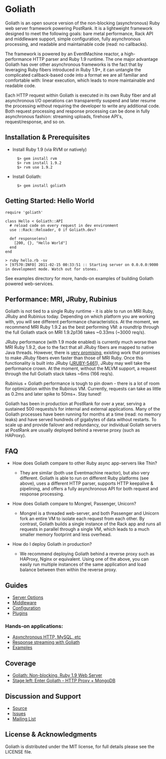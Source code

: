 # Goliath

Goliath is an open source version of the non-blocking (asynchronous) Ruby web server framework powering PostRank. It is a lightweight framework designed to meet the following goals: bare metal performance, Rack API and middleware support, simple configuration, fully asynchronous processing, and readable and maintainable code (read: no callbacks).

The framework is powered by an EventMachine reactor, a high-performance HTTP parser and Ruby 1.9 runtime. The one major advantage Goliath has over other asynchronous frameworks is the fact that by leveraging Ruby fibers introduced in Ruby 1.9+, it can untangle the complicated callback-based code into a format we are all familiar and comfortable with: linear execution, which leads to more maintainable and  readable code.

Each HTTP request within Goliath is executed in its own Ruby fiber and all asynchronous I/O operations can transparently suspend and later resume the processing without requiring the developer to write any additional code. Both request processing and response processing can be done in fully asynchronous fashion: streaming uploads, firehose API's, request/response, and so on.

## Installation & Prerequisites

* Install Ruby 1.9 (via RVM or natively)

        $> gem install rvm
        $> rvm install 1.9.2
        $> rvm use 1.9.2

* Install Goliath:

        $> gem install goliath

## Getting Started: Hello World

    require 'goliath'

    class Hello < Goliath::API
      # reload code on every request in dev environment
      use ::Rack::Reloader, 0 if Goliath.dev?

      def response(env)
        [200, {}, "Hello World"]
      end
    end

    > ruby hello.rb -sv
    > [97570:INFO] 2011-02-15 00:33:51 :: Starting server on 0.0.0.0:9000 in development mode. Watch out for stones.

See examples directory for more, hands-on examples of building Goliath powered web-services.

## Performance: MRI, JRuby, Rubinius

Goliath is not tied to a single Ruby runtime - it is able to run on MRI Ruby, JRuby and Rubinius today. Depending on which platform you are working with, you will see different performance characteristics. At the moment, we recommend MRI Ruby 1.9.2 as the best performing VM: a roundtrip through the full Goliath stack on MRI 1.9.2p136 takes ~0.33ms (~3000 req/s).

JRuby performance (with 1.9 mode enabled) is currently much worse than MRI Ruby 1.9.2, due to the fact that all JRuby fibers are mapped to native Java threads. However, there is [very promising](http://classparser.blogspot.com/2010/04/jruby-coroutines-really-fast.html), existing work that promises to make JRuby fibers even faster than those of MRI Ruby. Once this functionality is built into JRuby ([JRUBY-5461](http://jira.codehaus.org/browse/JRUBY-5461)), JRuby may well take the performance crown. At the moment, without the MLVM support, a request through the full Goliath stack takes ~6ms (166 req/s).

Rubinius + Goliath performance is tough to pin down - there is a lot of room for optimization within the Rubinius VM. Currently, requests can take as little as 0.2ms and later spike to 50ms+. Stay tuned!

Goliath has been in production at PostRank for over a year, serving a sustained 500 requests/s for internal and external applications. Many of the Goliath processes have been running for months at a time (read: no memory leaks) and have served hundreds of gigabytes of data without restarts. To scale up and provide failover and redundancy, our individual Goliath servers at PostRank are usually deployed behind a reverse proxy (such as HAProxy).

## FAQ

* How does Goliath compare to other Ruby async app-servers like Thin?
    * They are similar (both use Eventmachine reactor), but also very different. Goliath is able to run on different Ruby platforms (see above), uses a different HTTP parser, supports HTTP keepalive & pipelining, and offers a fully asynchronous API for both request and response processing.

* How does Goliath compare to Mongrel, Passenger, Unicorn?
    * Mongrel is a threaded web-server, and both Passenger and Unicorn fork an entire VM to isolate each request from each other. By contrast, Goliath builds a single instance of the Rack app and runs all requests in parallel through a single VM, which leads to a much smaller memory footprint and less overhead.

* How do I deploy Goliath in production?
    * We recommend deploying Goliath behind a reverse proxy such as HAProxy, Nginx or equivalent. Using one of the above, you can easily run multiple instances of the same application and load balance between then within the reverse proxy.

## Guides

* [Server Options](https://github.com/postrank-labs/goliath/wiki/Server)
* [Middleware](https://github.com/postrank-labs/goliath/wiki/Middleware)
* [Configuration](https://github.com/postrank-labs/goliath/wiki/Configuration)
* [Plugins](https://github.com/postrank-labs/goliath/wiki/Plugins)

### Hands-on applications:

* [Asynchronous HTTP, MySQL, etc](https://github.com/postrank-labs/goliath/wiki/Asynchronous-Processing)
* [Response streaming with Goliath](https://github.com/postrank-labs/goliath/wiki/Streaming)
* [Examples](https://github.com/postrank-labs/goliath/tree/master/examples)

## Coverage

* [Goliath: Non-blocking, Ruby 1.9 Web Server](http://www.igvita.com/2011/03/08/goliath-non-blocking-ruby-19-web-server)
* [Stage left: Enter Goliath - HTTP Proxy + MongoDB](http://everburning.com/news/stage-left-enter-goliath/)

## Discussion and Support

* [Source](https://github.com/postrank-labs/goliath)
* [Issues](https://github.com/postrank-labs/goliath/issues)
* [Mailing List](http://groups.google.com/group/goliath-io)

## License & Acknowledgments

Goliath is distributed under the MIT license, for full details please see the LICENSE file.